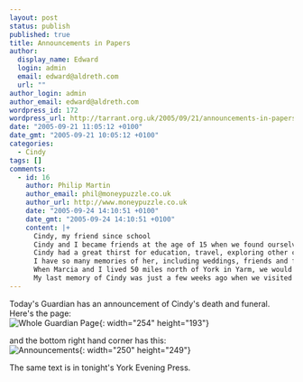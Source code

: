 ```yaml
---
layout: post
status: publish
published: true
title: Announcements in Papers
author:
  display_name: Edward
  login: admin
  email: edward@aldreth.com
  url: ""
author_login: admin
author_email: edward@aldreth.com
wordpress_id: 172
wordpress_url: http://tarrant.org.uk/2005/09/21/announcements-in-papers/
date: "2005-09-21 11:05:12 +0100"
date_gmt: "2005-09-21 10:05:12 +0100"
categories:
  - Cindy
tags: []
comments:
  - id: 16
    author: Philip Martin
    author_email: phil@moneypuzzle.co.uk
    author_url: http://www.moneypuzzle.co.uk
    date: "2005-09-24 14:10:51 +0100"
    date_gmt: "2005-09-24 14:10:51 +0100"
    content: |+
      Cindy, my friend since school
      Cindy and I became friends at the age of 15 when we found ourselves in the same Maths class at Bishop Luffa school. We grew up half a mile from each other in the village of Bosham. In the earlier years of our friendship we would often take our bikes down to the Anchor Bleu in Old Bosham for a beer or two.
      Cindy had a great thirst for education, travel, exploring other cultures and people in general. We did not live in each others pockets, but whenever we spoke it was as if we had seen each other the previous day and were continuing a conversation; she was always approachable and friendly, a lovely person.
      I have so many memories of her, including weddings, friends and families, it is difficult to isolate some, but there are two that stick with me in particular:
      When Marcia and I lived 50 miles north of York in Yarm, we would often visit Cindy and Edward on a Saturday. We spent many really pleasant evenings playing cards, eating Betty's cake, drinking coffee and talking.
      My last memory of Cindy was just a few weeks ago when we visited for the weekend. Cindy and I spend 10 minutes talking and holding hands - we both knew it was our final time together. I am so grateful that I had this opportunity to say goodbye.
---
```


Today\'s Guardian has an announcement of Cindy\'s death and funeral.
Here\'s the page:  
 ![Whole Guardian
Page](https://www.tarrant.org.uk/wp-content/ber_36_050921_2281367.jpg){:
width="254" height="193"}

and the bottom right hand corner has this:  
 ![Announcements](https://www.tarrant.org.uk/wp-content/ber_37_050921_2282286.jpg){:
width="250" height="249"}

The same text is in tonight\'s York Evening Press.

